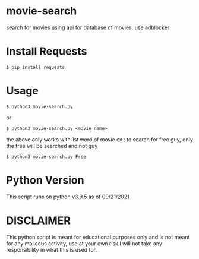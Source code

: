 # movie-search
search for movies using api for database of movies. use adblocker

# Install Requests
```
$ pip install requests
```

# Usage
```
$ python3 movie-search.py
```
or 
```
$ python3 movie-search.py <movie name>
```
the above only works with 1st word of movie
ex : to search for free guy, only the free will be searched and not guy
```
$ python3 movie-search.py Free
```

# Python Version
This script runs on python v3.9.5 as of 09/21/2021

# DISCLAIMER
This python script is meant for educational purposes only and is not meant for any malicous activity, use at your own risk I will not take any responsibility in what this is used for.
